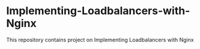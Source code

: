 # Implementing-Loadbalancers-with-Nginx
This repository contains project on Implementing Loadbalancers with Nginx
